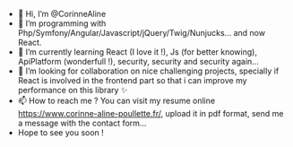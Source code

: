 - 👋 Hi, I’m @CorinneAline
- 👀 I’m programming with Php/Symfony/Angular/Javascript/jQuery/Twig/Nunjucks... and now React.
- 🌱 I’m currently learning React (I love it !), Js (for better knowing), ApiPlatform (wonderfull !), security, security and security again...
- 💞️ I’m looking for collaboration on nice challenging projects, specially if React is involved in the frontend part so that i can improve my performance on this library ✨
- 📫 How to reach me ? You can visit my resume online https://www.corinne-aline-poullette.fr/, upload it in pdf format, send me a message with the contact form...
- Hope to see you soon !

